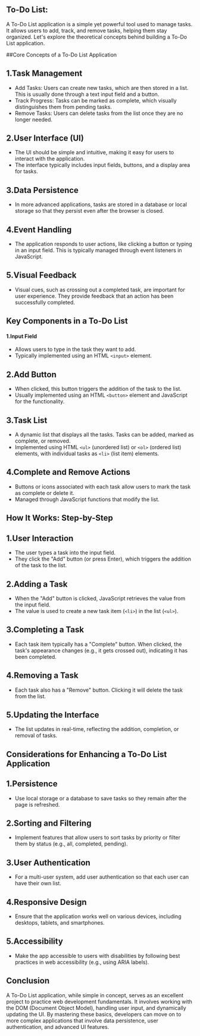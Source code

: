 ## To-Do List:

A To-Do List application is a simple yet powerful tool used to manage tasks. It allows users to add, track, and remove tasks, helping them stay organized. Let's explore the theoretical concepts behind building a To-Do List application.

##Core Concepts of a To-Do List Application

## 1.Task Management

- Add Tasks: Users can create new tasks, which are then stored in a list. This is usually done through a text input field and a button.
- Track Progress: Tasks can be marked as complete, which visually distinguishes them from pending tasks.
- Remove Tasks: Users can delete tasks from the list once they are no longer needed.

## 2.User Interface (UI)

- The UI should be simple and intuitive, making it easy for users to interact with the application.
- The interface typically includes input fields, buttons, and a display area for tasks.

## 3.Data Persistence

- In more advanced applications, tasks are stored in a database or local storage so that they persist even after the browser is closed.

## 4.Event Handling

- The application responds to user actions, like clicking a button or typing in an input field. This is typically managed through event listeners in JavaScript.

## 5.Visual Feedback

- Visual cues, such as crossing out a completed task, are important for user experience. They provide feedback that an action has been successfully completed.

## Key Components in a To-Do List

#### 1.Input Field

- Allows users to type in the task they want to add.
- Typically implemented using an HTML `<input>` element.

## 2.Add Button

- When clicked, this button triggers the addition of the task to the list.
- Usually implemented using an HTML `<button>` element and JavaScript for the functionality.

## 3.Task List

- A dynamic list that displays all the tasks. Tasks can be added, marked as complete, or removed.
- Implemented using HTML `<ul>` (unordered list) or `<ol>` (ordered list) elements, with individual tasks as `<li>` (list item) elements.

## 4.Complete and Remove Actions

- Buttons or icons associated with each task allow users to mark the task as complete or delete it.
- Managed through JavaScript functions that modify the list.

## How It Works: Step-by-Step

## 1.User Interaction

- The user types a task into the input field.
- They click the "Add" button (or press Enter), which triggers the addition of the task to the list.

## 2.Adding a Task

- When the "Add" button is clicked, JavaScript retrieves the value from the input field.
- The value is used to create a new task item (`<li>`) in the list (`<ul>`).

## 3.Completing a Task

- Each task item typically has a "Complete" button. When clicked, the task's appearance changes (e.g., it gets crossed out), indicating it has been completed.

## 4.Removing a Task

- Each task also has a "Remove" button. Clicking it will delete the task from the list.

## 5.Updating the Interface

- The list updates in real-time, reflecting the addition, completion, or removal of tasks.

## Considerations for Enhancing a To-Do List Application

## 1.Persistence

- Use local storage or a database to save tasks so they remain after the page is refreshed.

## 2.Sorting and Filtering

- Implement features that allow users to sort tasks by priority or filter them by status (e.g., all, completed, pending).

## 3.User Authentication

- For a multi-user system, add user authentication so that each user can have their own list.

## 4.Responsive Design

- Ensure that the application works well on various devices, including desktops, tablets, and smartphones.

## 5.Accessibility

- Make the app accessible to users with disabilities by following best practices in web accessibility (e.g., using ARIA labels).

## Conclusion

A To-Do List application, while simple in concept, serves as an excellent project to practice web development fundamentals. It involves working with the DOM (Document Object Model), handling user input, and dynamically updating the UI. By mastering these basics, developers can move on to more complex applications that involve data persistence, user authentication, and advanced UI features.
